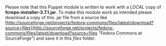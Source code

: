 Please note that this Puppet module is written to work with a *LOCAL* copy of **fcrepo-installer-3.7.1.jar**.  To make this module work as intended please download a copy of this .jar file from a source like [http://sourceforge.net/projects/fedora-commons/files/latest/download?source=files](http://sourceforge.net/projects/fedora-commons/files/latest/download?source=files "Fedora Commons at SourceForge") and save it in this *files* folder.

